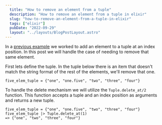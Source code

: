 ```yaml
---
  title: "How to remove an element from a tuple"
  description: "How to remove an element from a tuple in elixir"
  slug: "how-to-remove-an-element-from-a-tuple-in-elixir"
  tags: ["elixir"]
  pubDate: "2022-09-29"
  layout: "../layouts/BlogPostLayout.astro"
---
```


In a [previous example](https://tinytechtuts.com/2022-add-element-to-tuple-at-an-index) we worked to add an element to a tuple at an index position. In this post we will handle the case of needing to remove that same element. 

First lets define the tuple. In the tuple below there is an item that doesn't match the string format of the rest of the elements, we'll remove that one.
```
five_elem_tuple = {"one", "one.five", "two", "three", "four"}
```

To handle the delete mechanism we will utilize the `Tuple.delete_at/2` function. This function accepts a tuple and an index position as arguments and returns a new tuple.
```
five_elem_tuple = {"one", "one.five", "two", "three", "four"}
five_elem_tuple |> Tuple.delete_at(1)
=> {"one", "two", "three", "four"}
```

